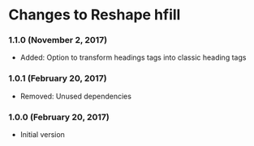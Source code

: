 # Changes to Reshape hfill

### 1.1.0 (November 2, 2017)

- Added: Option to transform headings tags into classic heading tags

### 1.0.1 (February 20, 2017)

- Removed: Unused dependencies

### 1.0.0 (February 20, 2017)

- Initial version
